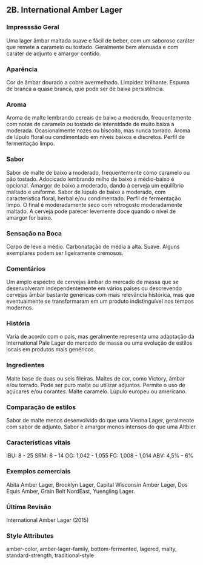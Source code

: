## 2B. International Amber Lager

### Impresssão Geral

Uma lager âmbar maltada suave e fácil de beber, com um saboroso caráter que remete a caramelo ou tostado. Geralmente bem atenuada e com caráter de adjunto e amargor contido.

### Aparência

Cor de âmbar dourado a cobre avermelhado. Limpidez brilhante. Espuma de branca a quase branca, que pode ser de baixa persistência.

### Aroma

Aroma de malte lembrando cereais de baixo a moderado, frequentemente com notas de caramelo ou tostado de intensidade de muito baixa a moderada. Ocasionalmente nozes ou biscoito, mas nunca torrado. Aroma de lúpulo floral ou condimentado em níveis baixos e discretos. Perfil de fermentação limpo.

### Sabor

Sabor de malte de baixo a moderado, frequentemente como caramelo ou pão tostado. Adocicado lembrando milho de baixo a médio-baixo é opcional. Amargor de baixo a moderado, dando à cerveja um equilíbrio maltado e uniforme. Sabor de lúpulo de baixo a moderado, com característica floral, herbal e/ou condimentado. Perfil de fermentação limpo. O final é moderadamente seco com retrogosto moderadamente maltado. A cerveja pode parecer levemente doce quando o nível de amargor for baixo.

### Sensação na Boca

Corpo de leve a médio. Carbonatação de média a alta. Suave. Alguns exemplares podem ser ligeiramente cremosos.

### Comentários

Um amplo espectro de cervejas âmbar do mercado de massa que se desenvolveram independentemente em vários países ou descrevendo cervejas âmbar bastante genéricas com mais relevância histórica, mas que eventualmente se transformaram em um produto indistinguível nos tempos modernos.

### História

Varia de acordo com o país, mas geralmente representa uma adaptação da International Pale Lager do mercado de massa ou uma evolução de estilos locais em produtos mais genéricos.

### Ingredientes

Malte base de duas ou seis fileiras. Maltes de cor, como Victory, âmbar e/ou torrado. Pode ser puro malte ou utilizar adjuntos. Permite o uso de açúcares e/ou corantes. Malte caramelo. Lúpulo europeu ou americano.

### Comparação de estilos

Sabor de malte menos desenvolvido do que uma Vienna Lager, geralmente com sabor de adjunto. Sabor e amargor menos intensos do que uma Altbier.

### Características vitais

IBU: 8 - 25
SRM: 6 - 14
OG: 1,042 - 1,055
FG: 1,008 - 1,014
ABV: 4,5% - 6%

### Exemplos comerciais

Abita Amber Lager, Brooklyn Lager, Capital Wisconsin Amber Lager, Dos Equis Amber, Grain Belt NordEast, Yuengling Lager.

### Última Revisão

International Amber Lager (2015)

### Style Attributes

amber-color, amber-lager-family, bottom-fermented, lagered, malty, standard-strength, traditional-style

